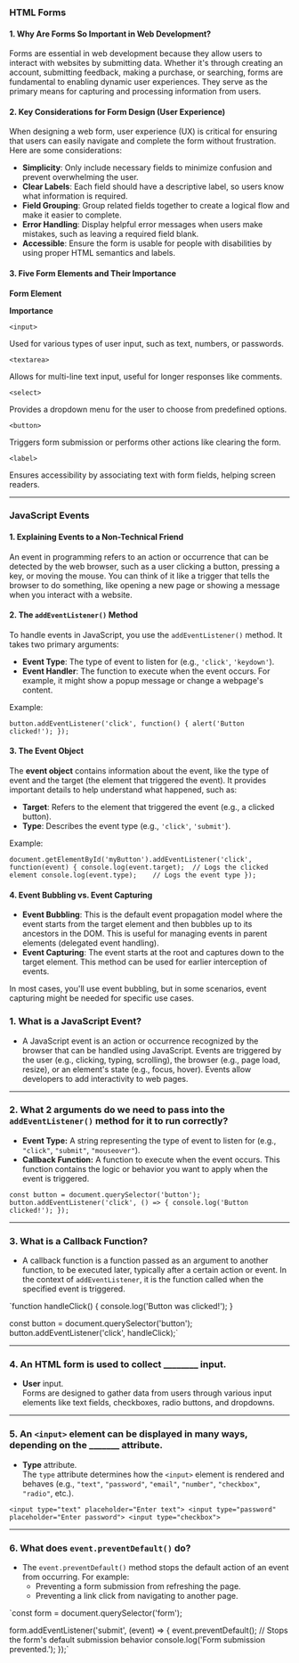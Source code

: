 
### HTML Forms

#### 1. Why Are Forms So Important in Web Development?

Forms are essential in web development because they allow users to interact with websites by submitting data. Whether it's through creating an account, submitting feedback, making a purchase, or searching, forms are fundamental to enabling dynamic user experiences. They serve as the primary means for capturing and processing information from users.

#### 2. Key Considerations for Form Design (User Experience)

When designing a web form, user experience (UX) is critical for ensuring that users can easily navigate and complete the form without frustration. Here are some considerations:

-   **Simplicity**: Only include necessary fields to minimize confusion and prevent overwhelming the user.
-   **Clear Labels**: Each field should have a descriptive label, so users know what information is required.
-   **Field Grouping**: Group related fields together to create a logical flow and make it easier to complete.
-   **Error Handling**: Display helpful error messages when users make mistakes, such as leaving a required field blank.
-   **Accessible**: Ensure the form is usable for people with disabilities by using proper HTML semantics and labels.

#### 3. Five Form Elements and Their Importance

**Form Element**

**Importance**

`<input>`

Used for various types of user input, such as text, numbers, or passwords.

`<textarea>`

Allows for multi-line text input, useful for longer responses like comments.

`<select>`

Provides a dropdown menu for the user to choose from predefined options.

`<button>`

Triggers form submission or performs other actions like clearing the form.

`<label>`

Ensures accessibility by associating text with form fields, helping screen readers.

----------

### JavaScript Events

#### 1. Explaining Events to a Non-Technical Friend

An event in programming refers to an action or occurrence that can be detected by the web browser, such as a user clicking a button, pressing a key, or moving the mouse. You can think of it like a trigger that tells the browser to do something, like opening a new page or showing a message when you interact with a website.

#### 2. The `addEventListener()` Method

To handle events in JavaScript, you use the `addEventListener()` method. It takes two primary arguments:

-   **Event Type**: The type of event to listen for (e.g., `'click'`, `'keydown'`).
-   **Event Handler**: The function to execute when the event occurs. For example, it might show a popup message or change a webpage's content.

Example:

`button.addEventListener('click', function() {
  alert('Button clicked!');
});` 

#### 3. The Event Object

The **event object** contains information about the event, like the type of event and the target (the element that triggered the event). It provides important details to help understand what happened, such as:

-   **Target**: Refers to the element that triggered the event (e.g., a clicked button).
-   **Type**: Describes the event type (e.g., `'click'`, `'submit'`).

Example:

`document.getElementById('myButton').addEventListener('click', function(event) {
  console.log(event.target);  // Logs the clicked element
  console.log(event.type);    // Logs the event type
});` 

#### 4. Event Bubbling vs. Event Capturing

-   **Event Bubbling**: This is the default event propagation model where the event starts from the target element and then bubbles up to its ancestors in the DOM. This is useful for managing events in parent elements (delegated event handling).
-   **Event Capturing**: The event starts at the root and captures down to the target element. This method can be used for earlier interception of events.

In most cases, you'll use event bubbling, but in some scenarios, event capturing might be needed for specific use cases.

### 1. **What is a JavaScript Event?**

-   A JavaScript event is an action or occurrence recognized by the browser that can be handled using JavaScript. Events are triggered by the user (e.g., clicking, typing, scrolling), the browser (e.g., page load, resize), or an element's state (e.g., focus, hover). Events allow developers to add interactivity to web pages.

----------

### 2. **What 2 arguments do we need to pass into the `addEventListener()` method for it to run correctly?**

-   **Event Type:** A string representing the type of event to listen for (e.g., `"click"`, `"submit"`, `"mouseover"`).
-   **Callback Function:** A function to execute when the event occurs. This function contains the logic or behavior you want to apply when the event is triggered.

`const button = document.querySelector('button');
button.addEventListener('click', () => {
    console.log('Button clicked!');
});` 

----------

### 3. **What is a Callback Function?**

-   A callback function is a function passed as an argument to another function, to be executed later, typically after a certain action or event. In the context of `addEventListener`, it is the function called when the specified event is triggered.

`function handleClick() {
    console.log('Button was clicked!');
}

const button = document.querySelector('button');
button.addEventListener('click', handleClick);` 

----------

### 4. **An HTML form is used to collect ________ input.**

-   **User** input.  
    Forms are designed to gather data from users through various input elements like text fields, checkboxes, radio buttons, and dropdowns.

----------

### 5. **An `<input>` element can be displayed in many ways, depending on the _______ attribute.**

-   **Type** attribute.  
    The `type` attribute determines how the `<input>` element is rendered and behaves (e.g., `"text"`, `"password"`, `"email"`, `"number"`, `"checkbox"`, `"radio"`, etc.).

`<input type="text" placeholder="Enter text">
<input type="password" placeholder="Enter password">
<input type="checkbox">` 

----------

### 6. **What does `event.preventDefault()` do?**

-   The `event.preventDefault()` method stops the default action of an event from occurring. For example:
    -   Preventing a form submission from refreshing the page.
    -   Preventing a link click from navigating to another page.

`const form = document.querySelector('form');

form.addEventListener('submit', (event) => {
    event.preventDefault(); // Stops the form's default submission behavior
    console.log('Form submission prevented.');
});` 